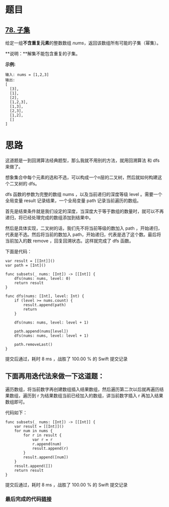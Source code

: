 # 题目

## [78. 子集](https://leetcode-cn.com/problems/subsets/)

给定一组**不含重复元素**的整数数组 *nums*，返回该数组所有可能的子集（幂集）。

**说明：**解集不能包含重复的子集。

**示例:**

```
输入: nums = [1,2,3]
输出:
[
  [3],
  [1],
  [2],
  [1,2,3],
  [1,3],
  [2,3],
  [1,2],
  []
]
```

# 思路

这道题是一到回溯算法经典题型，那么我就不用别的方法，就用回溯算法 和 dfs 来做了。

想象集合中每个元素的选和不选，可以构成一个n层的二叉树，然后就如何构建这个二叉树的 dfs。

dfs 函数的参数为完整的数组 nums ，以及当前递归的深度等级 level 。需要一个全局变量 result 记录结果，一个全局变量 path 记录当前遍历的数组。

首先是结束条件就是我们设定的深度，当深度大于等于数组的数量时，就可以不再递归，将已经处理完成的数组添加到结果中。

然后是具体实现，二叉树的话，我们先不将当前等级的数加入 path ，开始递归，代表是不选。然后将当前的数加入 path，开始递归，代表是选了这个数。最后将当前加入的数 remove ，回复回溯状态。这样就完成了 dfs 函数。

下面是代码：

```
var result = [[Int]]()
var path = [Int]()

func subsets(_ nums: [Int]) -> [[Int]] {
    dfs(nums: nums, level: 0)
    return result
}

func dfs(nums: [Int], level: Int) {
    if (level >= nums.count) {
        result.append(path)
        return
    }

    dfs(nums: nums, level: level + 1)
    
    path.append(nums[level])
    dfs(nums: nums, level: level + 1)

    path.removeLast()
}
```

提交后通过，耗时 8 ms ，战胜了 100.00 % 的 Swift 提交记录

## 下面再用迭代法来做一下这道题：

遍历数组，将当前数字再创建数组插入结果数组，然后遍历第二次以后就再遍历结果数组，遍历到 r 为结果数组当前已经加入的数组，讲当前数字插入 r 再加入结果数组即可。

代码如下：

    func subsets(_ nums: [Int]) -> [[Int]] {
        var result = [[Int]]()
        for num in nums {
            for r in result {
                var r = r
                r.append(num)
                result.append(r)
            }
            result.append([num])
        }
        result.append([])
        return result
    }
提交后通过，耗时 8 ms ，战胜了 100.00 % 的 Swift 提交记录

### 最后完成的代码[链接](https://github.com/pepsikirk/LeetCode/blob/master/Algorithm/78.Subsets/code.swift)




